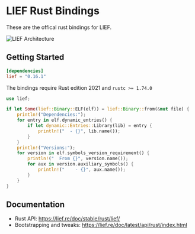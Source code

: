 # LIEF Rust Bindings

These are the offical rust bindings for LIEF.

![LIEF Architecture](https://raw.githubusercontent.com/lief-project/LIEF/main/.github/images/architecture.png)

## Getting Started

```toml
[dependencies]
lief = "0.16.1"
```

The bindings require Rust edition 2021 and `rustc >= 1.74.0`

```rust
use lief;

if let Some(lief::Binary::ELF(elf)) = lief::Binary::from(&mut file) {
    println!("Dependencies:");
    for entry in elf.dynamic_entries() {
        if let dynamic::Entries::Library(lib) = entry {
            println!("  - {}", lib.name());
        }
    }
    println!("Versions:");
    for version in elf.symbols_version_requirement() {
        println!("  From {}", version.name());
        for aux in version.auxiliary_symbols() {
            println!("    - {}", aux.name());
        }
    }
}
```


## Documentation

- Rust API: https://lief.re/doc/stable/rust/lief/
- Bootstrapping and tweaks: https://lief.re/doc/latest/api/rust/index.html
